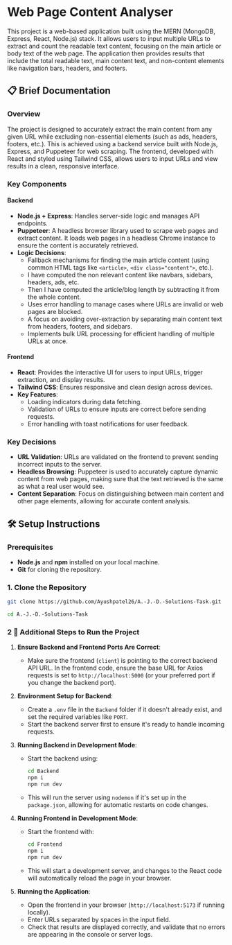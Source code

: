 # Web Page Content Analyser

This project is a web-based application built using the MERN (MongoDB, Express, React, Node.js) stack. It allows users to input multiple URLs to extract and count the readable text content, focusing on the main article or body text of the web page. The application then provides results that include the total readable text, main content text, and non-content elements like navigation bars, headers, and footers.

## 📋 Brief Documentation

### Overview
The project is designed to accurately extract the main content from any given URL while excluding non-essential elements (such as ads, headers, footers, etc.). This is achieved using a backend service built with Node.js, Express, and Puppeteer for web scraping. The frontend, developed with React and styled using Tailwind CSS, allows users to input URLs and view results in a clean, responsive interface.

### Key Components

#### Backend
- **Node.js + Express**: Handles server-side logic and manages API endpoints.
- **Puppeteer**: A headless browser library used to scrape web pages and extract content. It loads web pages in a headless Chrome instance to ensure the content is accurately retrieved.
- **Logic Decisions**:
  - Fallback mechanisms for finding the main article content (using common HTML tags like `<article>`, `<div class="content">`, etc.).
  - I have computed the non relevant content like navbars, sidebars, headers, ads, etc.
  - Then I have computed the article/blog length by subtracting it from the whole content.
  - Uses error handling to manage cases where URLs are invalid or web pages are blocked.
  - A focus on avoiding over-extraction by separating main content text from headers, footers, and sidebars.
  - Implements bulk URL processing for efficient handling of multiple URLs at once.

#### Frontend
- **React**: Provides the interactive UI for users to input URLs, trigger extraction, and display results.
- **Tailwind CSS**: Ensures responsive and clean design across devices.
- **Key Features**:
  - Loading indicators during data fetching.
  - Validation of URLs to ensure inputs are correct before sending requests.
  - Error handling with toast notifications for user feedback.

### Key Decisions
- **URL Validation**: URLs are validated on the frontend to prevent sending incorrect inputs to the server.
- **Headless Browsing**: Puppeteer is used to accurately capture dynamic content from web pages, making sure that the text retrieved is the same as what a real user would see.
- **Content Separation**: Focus on distinguishing between main content and other page elements, allowing for accurate content analysis.

## 🛠️ Setup Instructions

### Prerequisites
- **Node.js** and **npm** installed on your local machine.
- **Git** for cloning the repository.

### 1. Clone the Repository
```bash
git clone https://github.com/Ayushpatel26/A.-J.-D.-Solutions-Task.git

cd A.-J.-D.-Solutions-Task
```

### 2 🔄 Additional Steps to Run the Project

1. **Ensure Backend and Frontend Ports Are Correct**:
   - Make sure the frontend (`client`) is pointing to the correct backend API URL. In the frontend code, ensure the base URL for Axios requests is set to `http://localhost:5000` (or your preferred port if you change the backend port).

2. **Environment Setup for Backend**:
   - Create a `.env` file in the `Backend` folder if it doesn't already exist, and set the required variables like `PORT`.
   - Start the backend server first to ensure it's ready to handle incoming requests.

3. **Running Backend in Development Mode**:
   - Start the backend using:
     ```bash
     cd Backend
     npm i
     npm run dev
     ```
   - This will run the server using `nodemon` if it's set up in the `package.json`, allowing for automatic restarts on code changes.

4. **Running Frontend in Development Mode**:
   - Start the frontend with:
     ```bash
     cd Frontend
     npm i
     npm run dev
     ```
   - This will start a development server, and changes to the React code will automatically reload the page in your browser.

5. **Running the Application**:
   - Open the frontend in your browser (`http://localhost:5173` if running locally).
   - Enter URLs separated by spaces in the input field.
   - Check that results are displayed correctly, and validate that no errors are appearing in the console or server logs.